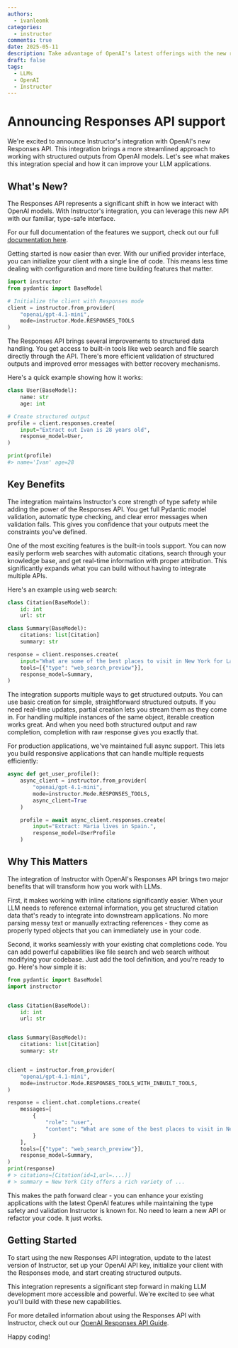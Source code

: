 ```yaml
---
authors:
  - ivanleomk
categories:
  - instructor
comments: true
date: 2025-05-11
description: Take advantage of OpenAI's latest offerings with the new responses API
draft: false
tags:
  - LLMs
  - OpenAI
  - Instructor
---
```


# Announcing Responses API support

We're excited to announce Instructor's integration with OpenAI's new Responses API. This integration brings a more streamlined approach to working with structured outputs from OpenAI models. Let's see what makes this integration special and how it can improve your LLM applications.

<!-- more -->

## What's New?

The Responses API represents a significant shift in how we interact with OpenAI models. With Instructor's integration, you can leverage this new API with our familiar, type-safe interface.

For our full documentation of the features we support, check out our full [documentation here](../../integrations/openai-responses.md).

Getting started is now easier than ever. With our unified provider interface, you can initialize your client with a single line of code. This means less time dealing with configuration and more time building features that matter.

```python
import instructor
from pydantic import BaseModel

# Initialize the client with Responses mode
client = instructor.from_provider(
    "openai/gpt-4.1-mini",
    mode=instructor.Mode.RESPONSES_TOOLS
)
```

The Responses API brings several improvements to structured data handling. You get access to built-in tools like web search and file search directly through the API. There's more efficient validation of structured outputs and improved error messages with better recovery mechanisms.

Here's a quick example showing how it works:

```python
class User(BaseModel):
    name: str
    age: int

# Create structured output
profile = client.responses.create(
    input="Extract out Ivan is 28 years old",
    response_model=User,
)

print(profile)
#> name='Ivan' age=28
```

## Key Benefits

The integration maintains Instructor's core strength of type safety while adding the power of the Responses API. You get full Pydantic model validation, automatic type checking, and clear error messages when validation fails. This gives you confidence that your outputs meet the constraints you've defined.

One of the most exciting features is the built-in tools support. You can now easily perform web searches with automatic citations, search through your knowledge base, and get real-time information with proper attribution. This significantly expands what you can build without having to integrate multiple APIs.

Here's an example using web search:

```python
class Citation(BaseModel):
    id: int
    url: str

class Summary(BaseModel):
    citations: list[Citation]
    summary: str

response = client.responses.create(
    input="What are some of the best places to visit in New York for Latin American food?",
    tools=[{"type": "web_search_preview"}],
    response_model=Summary,
)
```

The integration supports multiple ways to get structured outputs. You can use basic creation for simple, straightforward structured outputs. If you need real-time updates, partial creation lets you stream them as they come in. For handling multiple instances of the same object, iterable creation works great. And when you need both structured output and raw completion, completion with raw response gives you exactly that.

For production applications, we've maintained full async support. This lets you build responsive applications that can handle multiple requests efficiently:

```python
async def get_user_profile():
    async_client = instructor.from_provider(
        "openai/gpt-4.1-mini",
        mode=instructor.Mode.RESPONSES_TOOLS,
        async_client=True
    )

    profile = await async_client.responses.create(
        input="Extract: Maria lives in Spain.",
        response_model=UserProfile
    )
```

## Why This Matters

The integration of Instructor with OpenAI's Responses API brings two major benefits that will transform how you work with LLMs.

First, it makes working with inline citations significantly easier. When your LLM needs to reference external information, you get structured citation data that's ready to integrate into downstream applications. No more parsing messy text or manually extracting references - they come as properly typed objects that you can immediately use in your code.

Second, it works seamlessly with your existing chat completions code. You can add powerful capabilities like file search and web search without modifying your codebase. Just add the tool definition, and you're ready to go. Here's how simple it is:

```python
from pydantic import BaseModel
import instructor


class Citation(BaseModel):
    id: int
    url: str


class Summary(BaseModel):
    citations: list[Citation]
    summary: str


client = instructor.from_provider(
    "openai/gpt-4.1-mini",
    mode=instructor.Mode.RESPONSES_TOOLS_WITH_INBUILT_TOOLS,
)

response = client.chat.completions.create(
    messages=[
        {
            "role": "user",
            "content": "What are some of the best places to visit in New York for Latin American food?",
        }
    ],
    tools=[{"type": "web_search_preview"}],
    response_model=Summary,
)
print(response)
# > citations=[Citation(id=1,url=....)]
# > summary = New York City offers a rich variety of ...
```

This makes the path forward clear - you can enhance your existing applications with the latest OpenAI features while maintaining the type safety and validation Instructor is known for. No need to learn a new API or refactor your code. It just works.

## Getting Started

To start using the new Responses API integration, update to the latest version of Instructor, set up your OpenAI API key, initialize your client with the Responses mode, and start creating structured outputs.

This integration represents a significant step forward in making LLM development more accessible and powerful. We're excited to see what you'll build with these new capabilities.

For more detailed information about using the Responses API with Instructor, check out our [OpenAI Responses API Guide](../../integrations/openai-responses.md).

Happy coding!
